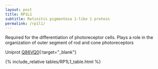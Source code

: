 ```yaml
---
layout: post
title: RP1L1
subtitle: Retinitis pigmentosa 1-like 1 protein
permalink: /rp1l1/
---
```



Required for the differentiation of photoreceptor cells.
 Plays a role in the organization of outer segment of rod and cone photoreceptors



Uniprot [Q86VQ0](http://www.uniprot.org/uniprot/Q86VQ0){:target="_blank"}

{% include_relative tables/RP1L1_table.html %}
